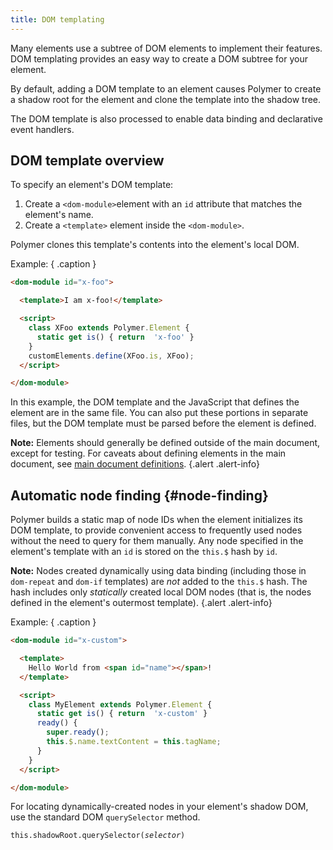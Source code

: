 ```yaml
---
title: DOM templating
---
```


<!-- toc -->

Many elements use a subtree of DOM elements to implement their features. DOM templating provides an easy way to create a DOM subtree for your element.

By default, adding a DOM template to an element causes Polymer to create a shadow root for the element and clone the template into the shadow tree.

The DOM template is also processed to enable data binding and declarative event handlers.

## DOM template overview

To specify an element's DOM template:

1.  Create a `<dom-module>`element with an `id` attribute that matches the element's name.
2.  Create a `<template>` element inside the `<dom-module>`.

Polymer clones this template's contents into the element's local DOM.

Example: { .caption }

```html
<dom-module id="x-foo">

  <template>I am x-foo!</template>

  <script>
    class XFoo extends Polymer.Element {
      static get is() { return  'x-foo' }
    }
    customElements.define(XFoo.is, XFoo);
  </script>

</dom-module>
```

In this example, the DOM template and the JavaScript that defines the element are in the same file. You can also put these portions in separate files, but the DOM template must be parsed before the element is defined.


**Note:** Elements should generally be defined outside of the main document,
except for testing. For caveats about defining elements in the main document,
see [main document definitions](registering-elements#main-document-definitions).
{.alert .alert-info}

## Automatic node finding {#node-finding}

Polymer builds a static map of node IDs when the element initializes its DOM template, to provide convenient access to frequently used nodes without the need to query for them manually. Any node specified in the element's template with an `id` is stored on the `this.$` hash by `id`.

**Note:** Nodes created dynamically using data binding (including those in
`dom-repeat` and `dom-if` templates) are _not_ added to the
`this.$` hash. The hash includes only _statically_ created local DOM nodes
(that is, the nodes defined in the element's outermost template).
{.alert .alert-info}

Example: { .caption }

```html
<dom-module id="x-custom">

  <template>
    Hello World from <span id="name"></span>!
  </template>

  <script>
    class MyElement extends Polymer.Element {
      static get is() { return  'x-custom' }
      ready() {
        super.ready();
        this.$.name.textContent = this.tagName;
      }
    }
  </script>

</dom-module>
```

For locating dynamically-created nodes in your element's shadow DOM,
use the standard DOM `querySelector`  method.

<code>this.shadowRoot.querySelector(<var>selector</var>)</code>




